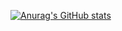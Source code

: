 [![Anurag's GitHub stats](https://github-readme-stats.vercel.app/api?username=unencouraged)](https://github.com/anuraghazra/github-readme-stats)
